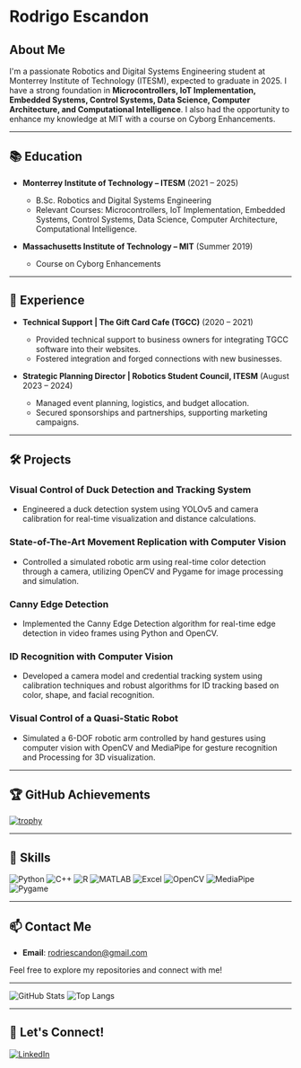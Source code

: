 # Rodrigo Escandon

## About Me

I'm a passionate Robotics and Digital Systems Engineering student at Monterrey Institute of Technology (ITESM), expected to graduate in 2025. I have a strong foundation in **Microcontrollers, IoT Implementation, Embedded Systems, Control Systems, Data Science, Computer Architecture, and Computational Intelligence**. I also had the opportunity to enhance my knowledge at MIT with a course on Cyborg Enhancements.

---

## 📚 Education

- **Monterrey Institute of Technology – ITESM** (2021 – 2025)
  - B.Sc. Robotics and Digital Systems Engineering
  - Relevant Courses: Microcontrollers, IoT Implementation, Embedded Systems, Control Systems, Data Science, Computer Architecture, Computational Intelligence.

- **Massachusetts Institute of Technology – MIT** (Summer 2019)
  - Course on Cyborg Enhancements

---

## 💼 Experience

- **Technical Support | The Gift Card Cafe (TGCC)** (2020 – 2021)
  - Provided technical support to business owners for integrating TGCC software into their websites.
  - Fostered integration and forged connections with new businesses.

- **Strategic Planning Director | Robotics Student Council, ITESM** (August 2023 – 2024)
  - Managed event planning, logistics, and budget allocation.
  - Secured sponsorships and partnerships, supporting marketing campaigns.

---

## 🛠️ Projects

### Visual Control of Duck Detection and Tracking System
- Engineered a duck detection system using YOLOv5 and camera calibration for real-time visualization and distance calculations.

### State-of-The-Art Movement Replication with Computer Vision
- Controlled a simulated robotic arm using real-time color detection through a camera, utilizing OpenCV and Pygame for image processing and simulation.

### Canny Edge Detection
- Implemented the Canny Edge Detection algorithm for real-time edge detection in video frames using Python and OpenCV.

### ID Recognition with Computer Vision
- Developed a camera model and credential tracking system using calibration techniques and robust algorithms for ID tracking based on color, shape, and facial recognition.

### Visual Control of a Quasi-Static Robot
- Simulated a 6-DOF robotic arm controlled by hand gestures using computer vision with OpenCV and MediaPipe for gesture recognition and Processing for 3D visualization.

---

## 🏆 GitHub Achievements

[![trophy](https://github-profile-trophy.vercel.app/?username=A01704287&theme=onedark)](https://github.com/ryo-ma/github-profile-trophy)

---

## 🌟 Skills

![Python](https://img.shields.io/badge/-Python-3776AB?logo=python&logoColor=white&style=flat)
![C++](https://img.shields.io/badge/-C++-00599C?logo=cplusplus&logoColor=white&style=flat)
![R](https://img.shields.io/badge/-R-276DC3?logo=r&logoColor=white&style=flat)
![MATLAB](https://img.shields.io/badge/-MATLAB-0076A8?logo=mathworks&logoColor=white&style=flat)
![Excel](https://img.shields.io/badge/-Excel-217346?logo=microsoft-excel&logoColor=white&style=flat)
![OpenCV](https://img.shields.io/badge/-OpenCV-5C3EE8?logo=opencv&logoColor=white&style=flat)
![MediaPipe](https://img.shields.io/badge/-MediaPipe-2196F3?logo=google&logoColor=white&style=flat)
![Pygame](https://img.shields.io/badge/-Pygame-00B140?logo=python&logoColor=white&style=flat)

---

## 📫 Contact Me

- **Email**: rodriescandon@gmail.com

Feel free to explore my repositories and connect with me!

---

![GitHub Stats](https://github-readme-stats.vercel.app/api?username=A01704287&show_icons=true&theme=radical)
![Top Langs](https://github-readme-stats.vercel.app/api/top-langs/?username=A01704287&layout=compact&theme=radical)

---

## 🤝 Let's Connect!

[![LinkedIn](https://img.shields.io/badge/LinkedIn-blue?style=flat&logo=linkedin&label=LinkedIn)](https://www.linkedin.com/in/rodrigo-escandon)
